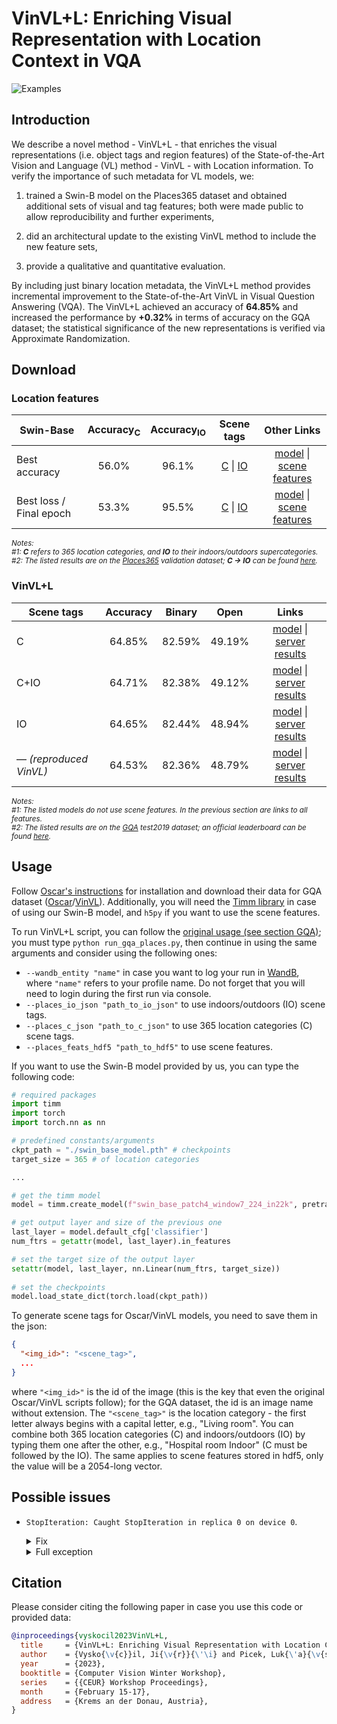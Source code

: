# VinVL+L: Enriching Visual Representation with Location Context in VQA
![Examples](./docs/intro.gif)

## Introduction
We describe a novel method - VinVL+L - that enriches the visual representations (i.e. object tags and region features)
of the State-of-the-Art Vision and Language (VL) method - VinVL - with Location information. To verify the importance
of such metadata for VL models, we:

1. trained a Swin-B model on the Places365 dataset and obtained additional sets of visual and tag features; both were
made public to allow reproducibility and further experiments,

2. did an architectural update to the existing VinVL method to include the new feature sets,

3. provide a qualitative and quantitative evaluation.

By including just binary location metadata, the VinVL+L method provides incremental improvement to the State-of-the-Art
VinVL in Visual Question Answering (VQA). The VinVL+L achieved an accuracy of **64.85%** and increased the performance
by **+0.32%** in terms of accuracy on the GQA dataset; the statistical significance of the new representations is
verified via Approximate Randomization.

## Download
### Location features
<table>
    <thead>
        <th>Swin-Base</th>
        <th>Accuracy<sub>C</sub></th>
        <th>Accuracy<sub>IO</sub></th>
        <th>Scene tags</th>
        <th>Other Links</th>
    </thead>
    <tbody>
        <tr>
            <td>Best accuracy</td>
            <td align="center">56.0%</td>
            <td align="center">96.1%</td>
            <td align="center">
                <a href="https://drive.google.com/file/d/1KzmcIfWSThaaLlusKXPhEnm5i9jTvMiw">C</a> |
                <a href="https://drive.google.com/file/d/14LP4xXHr3Wg42iXr-1Sd77I81UIhmLVH">IO</a>
            </td>
            <td align="center">
                <a href="https://drive.google.com/file/d/19wLz7sDAYZ183D3Aiu5FsjRTuqhqzGDU">model</a> |
                <a href="https://drive.google.com/file/d/1pr5-5ZJfZNKt_Ilw6ToOS3580E-Igaj1">scene features</a>
            </td>
        </tr>
        <tr>
            <td>Best loss / Final epoch</td>
            <td align="center">53.3%</td>
            <td align="center">95.5%</td>
            <td align="center">
                <a href="https://drive.google.com/file/d/1XR6uMoMlDUaEvPYV5kfAeXRfUkKBijq8">C</a> |
                <a href="https://drive.google.com/file/d/1HH920NL_Ek5kLPFnNSj2NULH8_itLS0_">IO</a>
            </td>
            <td align="center">
                <a href="https://drive.google.com/file/d/1ZHnaFhJHZmyCN-98eojotFkHzBTn0HS1">model</a> |
                <a href="https://drive.google.com/file/d/1yIhZ65mPuuUQfr1nreFPggQqX4p6EXzL">scene features</a>
            </td>
        </tr>
    </tbody>
</table>

<sub>_Notes:_
<br/>
_#1: **C** refers to 365 location categories, and **IO** to their indoors/outdoors supercategories._
<br/>
_#2: The listed results are on the <a href="http://places2.csail.mit.edu/download.html">Places365</a> validation
     dataset; **C &rarr; IO** can be found
     <a href="https://docs.google.com/spreadsheets/d/1H7ADoEIGgbF_eXh9kcJjCs5j_r3VJwke4nebhkdzksg">here</a>._
</sub>

### VinVL+L

<table>
    <thead>
        <th>Scene tags</th>
        <th>Accuracy</th>
        <th>Binary</th>
        <th>Open</th>
        <th>Links</th>
    </thead>
    <tbody>
        <tr>
            <td>C</td>
            <td align="center">64.85%</td>
            <td align="center">82.59%</td>
            <td align="center">49.19%</td>
            <td align="center">
                <a href="https://drive.google.com/drive/folders/1A8rtOMPUXOyJ07-S_qEY4Xweo9Ygd_u9">model</a> |
                <a href="https://drive.google.com/file/d/1DcAdQ90s4Z2mgoGoIu-1ohKm58TSiSN3">server results</a>
            </td>
        </tr>
        <tr>
            <td>C+IO</td>
            <td align="center">64.71%</td>
            <td align="center">82.38%</td>
            <td align="center">49.12%</td>
            <td align="center">
                <a href="https://drive.google.com/drive/folders/1r6CKLseDVJEKrF2gJ3peJnYu6HYx-w0P">model</a> |
                <a href="https://drive.google.com/file/d/1m9WFq8l7uatCYQYBZajg0Q2ip0EnLZPF">server results</a>
            </td>
        </tr>
        <tr>
            <td>IO</td>
            <td align="center">64.65%</td>
            <td align="center">82.44%</td>
            <td align="center">48.94%</td>
            <td align="center">
                <a href="https://drive.google.com/drive/folders/1--kAAxFA-JRA0-l86rQAxgtaTUDgn5wN">model</a> |
                <a href="https://drive.google.com/file/d/1GdVyRzgqBEkvBf6SWxJZaRD29oTSqczY">server results</a>
            </td>
        </tr>
        <tr>
            <td>— <i>(reproduced VinVL)</i></td>
            <td align="center">64.53%</td>
            <td align="center">82.36%</td>
            <td align="center">48.79%</td>
            <td align="center">
                <a href="https://drive.google.com/drive/folders/1r01ruXXJXrJUCveXObqXMycRPo54jinw">model</a> |
                <a href="https://drive.google.com/file/d/1BZy5mQ_8pu9gmac6LSf4UYOnbLLyWIMH">server results</a>
            </td>
        </tr>
    </tbody>
</table>

<sub>_Notes:_
<br/>
_#1: The listed models do not use scene features. In the previous section are links to all features._
<br/>
_#2: The listed results are on the <a href="https://cs.stanford.edu/people/dorarad/gqa/about.html">GQA</a> test2019
     dataset; an official leaderboard can be found
     <a href="https://eval.ai/web/challenges/challenge-page/225/leaderboard/733/Accuracy">here</a>._
</sub>

## Usage

Follow [Oscar's instructions](./Oscar/INSTALL.md) for installation and download their data for GQA dataset
([Oscar](./Oscar/DOWNLOAD.md)/[VinVL](./Oscar/VinVL_DOWNLOAD.md)).
Additionally, you will need the [Timm library](https://github.com/rwightman/pytorch-image-models) in case of using our
Swin-B model, and `h5py` if you want to use the scene features.

To run VinVL+L script, you can follow the [original usage (see section GQA)](./Oscar/VinVL_MODEL_ZOO.md); you must type
`python run_gqa_places.py`, then continue in using the same arguments and consider using the following ones:
- `--wandb_entity "name"` in case you want to log your run in [WandB](https://wandb.ai/site), where `"name"` refers to
  your profile name. Do not forget that you will need to login during the first run via console.
- `--places_io_json "path_to_io_json"` to use indoors/outdoors (IO) scene tags.
- `--places_c_json "path_to_c_json"` to use 365 location categories (C) scene tags.
- `--places_feats_hdf5 "path_to_hdf5"` to use scene features.

If you want to use the Swin-B model provided by us, you can type the following code:

```python
# required packages
import timm
import torch
import torch.nn as nn

# predefined constants/arguments
ckpt_path = "./swin_base_model.pth" # checkpoints
target_size = 365 # of location categories

...

# get the timm model
model = timm.create_model(f"swin_base_patch4_window7_224_in22k", pretrained=True)

# get output layer and size of the previous one
last_layer = model.default_cfg['classifier']
num_ftrs = getattr(model, last_layer).in_features

# set the target size of the output layer
setattr(model, last_layer, nn.Linear(num_ftrs, target_size))
    
# set the checkpoints
model.load_state_dict(torch.load(ckpt_path))
```

To generate scene tags for Oscar/VinVL models, you need to save them in the json:
```json
{
  "<img_id>": "<scene_tag>",
  ...
}
```
where `"<img_id>"` is the id of the image (this is the key that even the original Oscar/VinVL scripts follow); for the
GQA dataset, the id is an image name without extension. The `"<scene_tag>"` is the location category - the first letter
always begins with a capital letter, e.g., "Living room". You can combine both 365 location categories (C) and
indoors/outdoors (IO) by typing them one after the other, e.g., "Hospital room Indoor" (C must be followed by the IO).
The same applies to scene features stored in hdf5, only the value will be a 2054-long vector.

## Possible issues

- `StopIteration: Caught StopIteration in replica 0 on device 0`.
  <details>
    <summary>Fix</summary>
    
    in [`./Oscar/oscar/modeling/modeling_bert.py`](./Oscar/oscar/modeling/modeling_bert.py) rewrite line 225 from:
    
    ```python
    extended_attention_mask = extended_attention_mask.to(dtype=next(self.parameters()).dtype) # fp16 compatibility
    ```
    to:
    ```python
    extended_attention_mask = extended_attention_mask.to(dtype=torch.float32) # fp16 compatibility
    ```
  </details>
    
  <details>
    <summary>Full exception</summary>
    
    ```commandline
    Traceback (most recent call last):
      File "run_gqa_places.py", line 1236, in <module>
        main()
      File "run_gqa_places.py", line 1154, in main
        global_step, tr_loss = train(args, train_dataset, eval_dataset, model, tokenizer)
      File "run_gqa_places.py", line 538, in train
        outputs = model(**inputs)
      File "/storage/brno2/home/vyskocj/.conda/envs/VinVL-g/lib/python3.7/site-packages/torch/nn/modules/module.py", line 1110, in _call_impl
        return forward_call(*input, **kwargs)
      File "/storage/brno2/home/vyskocj/.conda/envs/VinVL-g/lib/python3.7/site-packages/torch/nn/parallel/data_parallel.py", line 168, in forward
        outputs = self.parallel_apply(replicas, inputs, kwargs)
      File "/storage/brno2/home/vyskocj/.conda/envs/VinVL-g/lib/python3.7/site-packages/torch/nn/parallel/data_parallel.py", line 178, in parallel_apply
        return parallel_apply(replicas, inputs, kwargs, self.device_ids[:len(replicas)])
      File "/storage/brno2/home/vyskocj/.conda/envs/VinVL-g/lib/python3.7/site-packages/torch/nn/parallel/parallel_apply.py", line 86, in parallel_apply
        output.reraise()
      File "/storage/brno2/home/vyskocj/.conda/envs/VinVL-g/lib/python3.7/site-packages/torch/_utils.py", line 457, in reraise
        raise exception
    StopIteration: Caught StopIteration in replica 0 on device 0.
    Original Traceback (most recent call last):
      File "/storage/brno2/home/vyskocj/.conda/envs/VinVL-g/lib/python3.7/site-packages/torch/nn/parallel/parallel_apply.py", line 61, in _worker
        output = module(*input, **kwargs)
      File "/storage/brno2/home/vyskocj/.conda/envs/VinVL-g/lib/python3.7/site-packages/torch/nn/modules/module.py", line 1110, in _call_impl
        return forward_call(*input, **kwargs)
      File "./Oscar/oscar/modeling/modeling_bert.py", line 328, in forward
        attention_mask=attention_mask, head_mask=head_mask, img_feats=img_feats)
      File "/storage/brno2/home/vyskocj/.conda/envs/VinVL-g/lib/python3.7/site-packages/torch/nn/modules/module.py", line 1110, in _call_impl
        return forward_call(*input, **kwargs)
      File "./Oscar/oscar/modeling/modeling_bert.py", line 225, in forward
        extended_attention_mask = extended_attention_mask.to(dtype=next(self.parameters()).dtype) # fp16 compatibility
    StopIteration
    ```
  </details>

## Citation
Please consider citing the following paper in case you use this code or provided data:

```BibTeX
@inproceedings{vyskocil2023VinVL+L,
  title     = {VinVL+L: Enriching Visual Representation with Location Context in VQA},
  author    = {Vysko{\v{c}}il, Ji{\v{r}}{\'\i} and Picek, Luk{\'a}{\v{s}}},
  year      = {2023},
  booktitle = {Computer Vision Winter Workshop},
  series    = {{CEUR} Workshop Proceedings},
  month     = {February 15-17},
  address   = {Krems an der Donau, Austria},
}
```